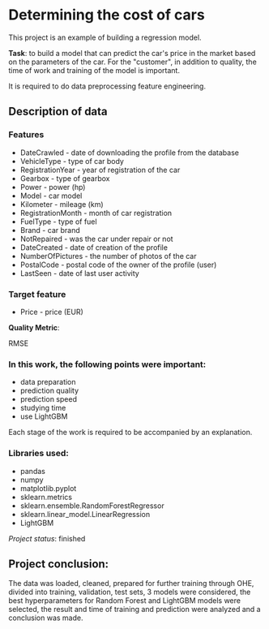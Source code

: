 # Determining the cost of cars

This project is an example of building a regression model.

**Task**: to build a model that can predict the car's price in the market based on the parameters of the car. For the "customer", in addition to quality, the time of work and training of the model is important.

It is required to do data preprocessing feature engineering.

## Description of data

### Features
* DateCrawled - date of downloading the profile from the database
* VehicleType - type of car body
* RegistrationYear - year of registration of the car
* Gearbox - type of gearbox
* Power - power (hp)
* Model - car model
* Kilometer - mileage (km)
* RegistrationMonth - month of car registration
* FuelType - type of fuel
* Brand - car brand
* NotRepaired - was the car under repair or not
* DateCreated - date of creation of the profile
* NumberOfPictures - the number of photos of the car
* PostalCode - postal code of the owner of the profile (user)
* LastSeen - date of last user activity
### Target feature
* Price - price (EUR)


**Quality Metric**:
  
RMSE


### In this work, the following points were important:

- data preparation
- prediction quality
- prediction speed
- studying time
- use LightGBM

  
Each stage of the work is required to be accompanied by an explanation.


### Libraries used:

* pandas
* numpy
* matplotlib.pyplot
* sklearn.metrics
* sklearn.ensemble.RandomForestRegressor
* sklearn.linear_model.LinearRegression
* LightGBM

*Project status*: finished

## Project conclusion: 

The data was loaded, cleaned, prepared for further training through OHE, divided into training, validation, test sets, 3 models were considered, the best hyperparameters for Random Forest and LightGBM models were selected, the result and time of training and prediction were analyzed and a conclusion was made.
